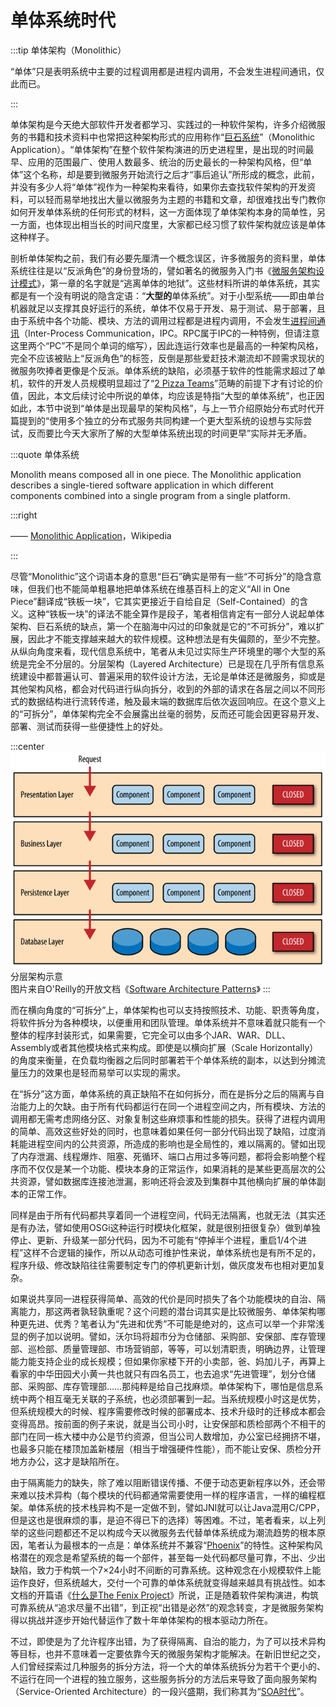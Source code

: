 # 单体系统时代

:::tip 单体架构（Monolithic）

“单体”只是表明系统中主要的过程调用都是进程内调用，不会发生进程间通讯，仅此而已。

:::

单体架构是今天绝大部软件开发者都学习、实践过的一种软件架构，许多介绍微服务的书籍和技术资料中也常把这种架构形式的应用称作“[巨石系统](https://en.wikipedia.org/wiki/Monolithic_application)”（Monolithic Application）。“单体架构”在整个软件架构演进的历史进程里，是出现的时间最早、应用的范围最广、使用人数最多、统治的历史最长的一种架构风格，但“单体”这个名称，却是要到微服务开始流行之后才“事后追认”所形成的概念，此前，并没有多少人将“单体”视作为一种架构来看待，如果你去查找软件架构的开发资料，可以轻而易举地找出大量以微服务为主题的书籍和文章，却很难找出专门教你如何开发单体系统的任何形式的材料，这一方面体现了单体架构本身的简单性，另一方面，也体现出相当长的时间尺度里，大家都已经习惯了软件架构就应该是单体这种样子。

剖析单体架构之前，我们有必要先厘清一个概念误区，许多微服务的资料里，单体系统往往是以“反派角色”的身份登场的，譬如著名的微服务入门书《[微服务架构设计模式](https://book.douban.com/subject/33425123/)》，第一章的名字就是“逃离单体的地狱”。这些材料所讲的单体系统，其实都是有一个没有明说的隐含定语：“**大型的**单体系统”。对于小型系统——即由单台机器就足以支撑其良好运行的系统，单体不仅易于开发、易于测试、易于部署，且由于系统中各个功能、模块、方法的调用过程都是进程内调用，不会发生[进程间通讯](https://zh.wikipedia.org/wiki/%E8%A1%8C%E7%A8%8B%E9%96%93%E9%80%9A%E8%A8%8A)（Inter-Process Communication，IPC。RPC属于IPC的一种特例，但请注意这里两个“PC”不是同个单词的缩写），因此连运行效率也是最高的一种架构风格，完全不应该被贴上“反派角色”的标签，反倒是那些爱赶技术潮流却不顾需求现状的微服务吹捧者更像是个反派。单体系统的缺陷，必须基于软件的性能需求超过了单机，软件的开发人员规模明显超过了“[2 Pizza Teams](https://wiki.mbalib.com/wiki/%E4%B8%A4%E4%B8%AA%E6%8A%AB%E8%90%A8%E5%8E%9F%E5%88%99)”范畴的前提下才有讨论的价值，因此，本文后续讨论中所说的单体，均应该是特指“大型的单体系统”，也正因如此，本节中说到“单体是出现最早的架构风格”，与上一节介绍原始分布式时代开篇提到的“使用多个独立的分布式服务共同构建一个更大型系统的设想与实际尝试，反而要比今天大家所了解的大型单体系统出现的时间更早”实际并无矛盾。

:::quote 单体系统

Monolith means composed all in one piece. The Monolithic application describes a single-tiered software application in which different components combined into a single program from a single platform.

:::right 

——  [Monolithic Application](https://en.wikipedia.org/wiki/Monolithic_application)，Wikipedia

:::

尽管“Monolithic”这个词语本身的意思“巨石”确实是带有一些“不可拆分”的隐含意味，但我们也不能简单粗暴地把单体系统在维基百科上的定义“All in One Piece”翻译成“铁板一块”，它其实更接近于自给自足（Self-Contained）的含义。这种“铁板一块”的译法不能全算作是段子，笔者相信肯定有一部分人说起单体架构、巨石系统的缺点，第一个在脑海中闪过的印象就是它的“不可拆分”，难以扩展，因此才不能支撑越来越大的软件规模。这种想法是有失偏颇的，至少不完整。从纵向角度来看，现代信息系统中，笔者从未见过实际生产环境里的哪个大型的系统是完全不分层的。分层架构（Layered Architecture）已是现在几乎所有信息系统建设中都普遍认可、普遍采用的软件设计方法，无论是单体还是微服务，抑或是其他架构风格，都会对代码进行纵向拆分，收到的外部的请求在各层之间以不同形式的数据结构进行流转传递，触及最末端的数据库后依次返回响应。在这个意义上的“可拆分”，单体架构完全不会展露出丝毫的弱势，反而还可能会因更容易开发、部署、测试而获得一些便捷性上的好处。

:::center
![](./images/layed-arch.png)
分层架构示意<br/>
图片来自O'Reilly的开放文档《[Software Architecture Patterns](https://www.oreilly.com/programming/free/files/software-architecture-patterns.pdf)》
:::

而在横向角度的“可拆分”上，单体架构也可以支持按照技术、功能、职责等角度，将软件拆分为各种模块，以便重用和团队管理。单体系统并不意味着就只能有一个整体的程序封装形式，如果需要，它完全可以由多个JAR、WAR、DLL、Assembly或者其他模块格式来构成。即使是以横向扩展（Scale Horizontally）的角度来衡量，在负载均衡器之后同时部署若干个单体系统的副本，以达到分摊流量压力的效果也是轻而易举可以实现的需求。

在“拆分”这方面，单体系统的真正缺陷不在如何拆分，而在是拆分之后的隔离与自治能力上的欠缺。由于所有代码都运行在同一个进程空间之内，所有模块、方法的调用都无需考虑网络分区、对象复制这些麻烦事和性能的损失。获得了进程内调用的简单、高效这些好处的同时，也意味着如果任何一部分代码出现了缺陷，过度消耗能进程空间内的公共资源，所造成的影响也是全局性的，难以隔离的。譬如出现了内存泄漏、线程爆炸、阻塞、死循环、端口占用过多等问题，都将会影响整个程序而不仅仅是某一个功能、模块本身的正常运作，如果消耗的是某些更高层次的公共资源，譬如数据库连接池泄漏，影响还将会波及到集群中其他横向扩展的单体副本的正常工作。

同样是由于所有代码都共享着同一个进程空间，代码无法隔离，也就无法（其实还是有办法，譬如使用OSGi这种运行时模块化框架，就是很别扭很复杂）做到单独停止、更新、升级某一部分代码，因为不可能有“停掉半个进程，重启1/4个进程”这样不合逻辑的操作，所以从动态可维护性来说，单体系统也是有所不足的，程序升级、修改缺陷往往需要制定专门的停机更新计划，做灰度发布也相对更加复杂。

如果说共享同一进程获得简单、高效的代价是同时损失了各个功能模块的自治、隔离能力，那这两者孰轻孰重呢？这个问题的潜台词其实是比较微服务、单体架构哪种更先进、优秀？笔者认为“先进和优秀”不可能是绝对的，这点可以举一个非常浅显的例子加以说明。譬如，沃尔玛将超市分为仓储部、采购部、安保部、库存管理部、巡检部、质量管理部、市场营销部，等等，可以划清职责，明确边界，让管理能力能支持企业的成长规模；但如果你家楼下开的小卖部，爸、妈加儿子，再算上看家的中华田园犬小黄一共也就只有四名员工，也去追求“先进管理”，划分仓储部、采购部、库存管理部……那纯粹是给自己找麻烦。单体架构下，哪怕是信息系统中两个相互毫无关联的子系统，也必须部署到一起。当系统规模小时这是优势，但系统规模大的时候、程序需要修改时候的部署成本、技术升级时的迁移成本都会变得高昂。按前面的例子来说，就是当公司小时，让安保部和质检部两个不相干的部门在同一栋大楼中办公是节约资源，但当公司人数增加，办公室已经拥挤不堪，也最多只能在楼顶加盖新楼层（相当于增强硬件性能），而不能让安保、质检分开地方办公，这才是缺陷所在。

由于隔离能力的缺失，除了难以阻断错误传播、不便于动态更新程序以外，还会带来难以技术异构（每个模块的代码都通常需要使用一样的程序语言，一样的编程框架。单体系统的技术栈异构不是一定做不到，譬如JNI就可以让Java混用C/CPP，但是这也是很麻烦的事，是迫不得已下的选择）等困难。不过，笔者看来，以上列举的这些问题都还不足以构成今天以微服务去代替单体系统成为潮流趋势的根本原因，笔者认为最根本的一点是：单体系统并不兼容“[Phoenix](/introduction/about-the-fenix-project.html#架构的演进)”的特性。这种架构风格潜在的观念是希望系统的每一个部件，甚至每一处代码都尽量可靠，不出、少出缺陷，致力于构筑一个7×24小时不间断的可靠系统。这种观念在小规模软件上能运作良好，但系统越大，交付一个可靠的单体系统就变得越来越具有挑战性。如本文档的开篇语《[什么是The Fenix Project](/introduction/about-the-fenix-project.html)》所说，正是随着软件架构演进，构筑可靠系统从“追求尽量不出错”，到正视“出错是必然”的观念转变，才是微服务架构得以挑战并逐步开始代替运作了数十年单体架构的根本驱动力所在。

不过，即使是为了允许程序出错，为了获得隔离、自治的能力，为了可以技术异构等目标，也并不意味着一定要依靠今天的微服务架构才能解决。在新旧世纪之交，人们曾经探索过几种服务的拆分方法，将一个大的单体系统拆分为若干个更小的、不运行在同一个进程的独立服务，这些服务拆分的方法后来导致了面向服务架构（Service-Oriented Architecture）的一段兴盛期，我们称其为“[SOA时代](/architecture/architect-history/soa.html)”。